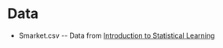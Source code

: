 # Data

* Smarket.csv -- Data from [Introduction to Statistical Learning](http://faculty.marshall.usc.edu/gareth-james/ISL/)
